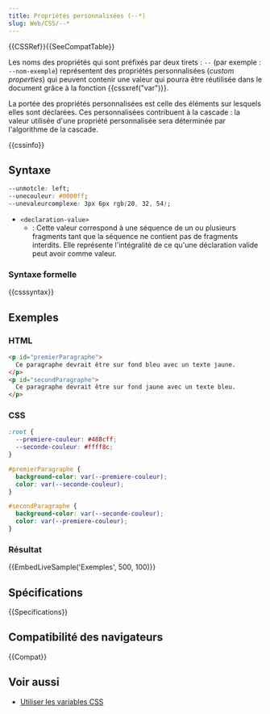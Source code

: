 ```yaml
---
title: Propriétés personnalisées (--*)
slug: Web/CSS/--*
---
```


{{CSSRef}}{{SeeCompatTable}}

Les noms des propriétés qui sont préfixés par deux tirets : `--` (par exemple : `--nom-exemple`) représentent des propriétés personnalisées (_custom properties_) qui peuvent contenir une valeur qui pourra être réutilisée dans le document grâce à la fonction {{cssxref("var")}}.

La portée des propriétés personnalisées est celle des éléments sur lesquels elles sont déclarées. Ces personnalisées contribuent à la cascade : la valeur utilisée d'une propriété personnalisée sera déterminée par l'algorithme de la cascade.

{{cssinfo}}

## Syntaxe

```css
--unmotcle: left;
--unecouleur: #0000ff;
--unevaleurcomplexe: 3px 6px rgb(20, 32, 54);
```

- `<declaration-value>`
  - : Cette valeur correspond à une séquence de un ou plusieurs fragments tant que la séquence ne contient pas de fragments interdits. Elle représente l'intégralité de ce qu'une déclaration valide peut avoir comme valeur.

### Syntaxe formelle

{{csssyntax}}

## Exemples

### HTML

```html
<p id="premierParagraphe">
  Ce paragraphe devrait être sur fond bleu avec un texte jaune.
</p>
<p id="secondParagraphe">
  Ce paragraphe devrait être sur fond jaune avec un texte bleu.
</p>
```

### CSS

```css
:root {
  --premiere-couleur: #488cff;
  --seconde-couleur: #ffff8c;
}

#premierParagraphe {
  background-color: var(--premiere-couleur);
  color: var(--seconde-couleur);
}

#secondParagraphe {
  background-color: var(--seconde-couleur);
  color: var(--premiere-couleur);
}
```

### Résultat

{{EmbedLiveSample('Exemples', 500, 100)}}

## Spécifications

{{Specifications}}

## Compatibilité des navigateurs

{{Compat}}

## Voir aussi

- [Utiliser les variables CSS](/fr/docs/Web/CSS/Using_CSS_custom_properties)
